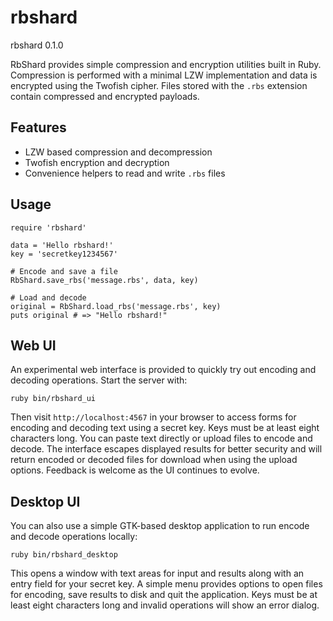 # rbshard

rbshard 0.1.0

RbShard provides simple compression and encryption utilities built in Ruby.
Compression is performed with a minimal LZW implementation and data is
encrypted using the Twofish cipher. Files stored with the `.rbs` extension
contain compressed and encrypted payloads.

## Features

* LZW based compression and decompression
* Twofish encryption and decryption
* Convenience helpers to read and write `.rbs` files

## Usage

```
require 'rbshard'

data = 'Hello rbshard!'
key = 'secretkey1234567'

# Encode and save a file
RbShard.save_rbs('message.rbs', data, key)

# Load and decode
original = RbShard.load_rbs('message.rbs', key)
puts original # => "Hello rbshard!"
```

## Web UI

An experimental web interface is provided to quickly try out encoding and
decoding operations. Start the server with:

```
ruby bin/rbshard_ui
```

Then visit `http://localhost:4567` in your browser to access forms for encoding
and decoding text using a secret key. Keys must be at least eight characters
long. You can paste text directly or upload files to encode and decode. The
interface escapes displayed results for better security and will return encoded
or decoded files for download when using the upload options.
Feedback is welcome as the UI continues to evolve.

## Desktop UI

You can also use a simple GTK-based desktop application to run encode and
decode operations locally:

```
ruby bin/rbshard_desktop
```

This opens a window with text areas for input and results along with an entry
field for your secret key. A simple menu provides options to open files for
encoding, save results to disk and quit the application. Keys must be at least
eight characters long and invalid operations will show an error dialog.
